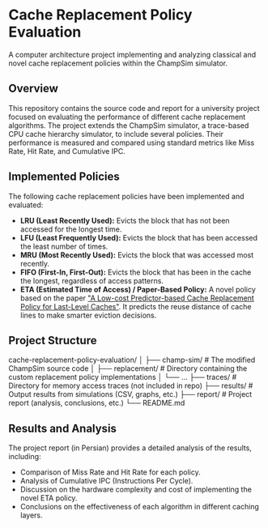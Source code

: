 # Cache Replacement Policy Evaluation

A computer architecture project implementing and analyzing classical and novel cache replacement policies within the ChampSim simulator.

## Overview

This repository contains the source code and report for a university project focused on evaluating the performance of different cache replacement algorithms. The project extends the ChampSim simulator, a trace-based CPU cache hierarchy simulator, to include several policies. Their performance is measured and compared using standard metrics like Miss Rate, Hit Rate, and Cumulative IPC.

## Implemented Policies

The following cache replacement policies have been implemented and evaluated:

*   **LRU (Least Recently Used):** Evicts the block that has not been accessed for the longest time.
*   **LFU (Least Frequently Used):** Evicts the block that has been accessed the least number of times.
*   **MRU (Most Recently Used):** Evicts the block that was accessed most recently.
*   **FIFO (First-In, First-Out):** Evicts the block that has been in the cache the longest, regardless of access patterns.
*   **ETA (Estimated Time of Access) / Paper-Based Policy:** A novel policy based on the paper ["A Low-cost Predictor-based Cache Replacement Policy for Last-Level Caches"](https://doi.org/10.1145/3528414.3528433). It predicts the reuse distance of cache lines to make smarter eviction decisions.

## Project Structure
cache-replacement-policy-evaluation/
│
├── champ-sim/ # The modified ChampSim source code
│ ├── replacement/ # Directory containing the custom replacement policy implementations
│ └── ...
├── traces/ # Directory for memory access traces (not included in repo)
├── results/ # Output results from simulations (CSV, graphs, etc.)
├── report/ # Project report (analysis, conclusions, etc.)
└── README.md

## Results and Analysis
The project report (in Persian) provides a detailed analysis of the results, including:
- Comparison of Miss Rate and Hit Rate for each policy.
- Analysis of Cumulative IPC (Instructions Per Cycle).
- Discussion on the hardware complexity and cost of implementing the novel ETA policy.
- Conclusions on the effectiveness of each algorithm in different caching layers.
